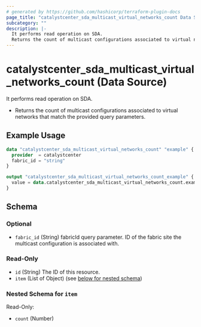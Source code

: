 ```yaml
---
# generated by https://github.com/hashicorp/terraform-plugin-docs
page_title: "catalystcenter_sda_multicast_virtual_networks_count Data Source - terraform-provider-catalystcenter"
subcategory: ""
description: |-
  It performs read operation on SDA.
  Returns the count of multicast configurations associated to virtual networks that match the provided query parameters.
---
```


# catalystcenter_sda_multicast_virtual_networks_count (Data Source)

It performs read operation on SDA.

- Returns the count of multicast configurations associated to virtual networks that match the provided query parameters.

## Example Usage

```terraform
data "catalystcenter_sda_multicast_virtual_networks_count" "example" {
  provider  = catalystcenter
  fabric_id = "string"
}

output "catalystcenter_sda_multicast_virtual_networks_count_example" {
  value = data.catalystcenter_sda_multicast_virtual_networks_count.example.item
}
```

<!-- schema generated by tfplugindocs -->
## Schema

### Optional

- `fabric_id` (String) fabricId query parameter. ID of the fabric site the multicast configuration is associated with.

### Read-Only

- `id` (String) The ID of this resource.
- `item` (List of Object) (see [below for nested schema](#nestedatt--item))

<a id="nestedatt--item"></a>
### Nested Schema for `item`

Read-Only:

- `count` (Number)
